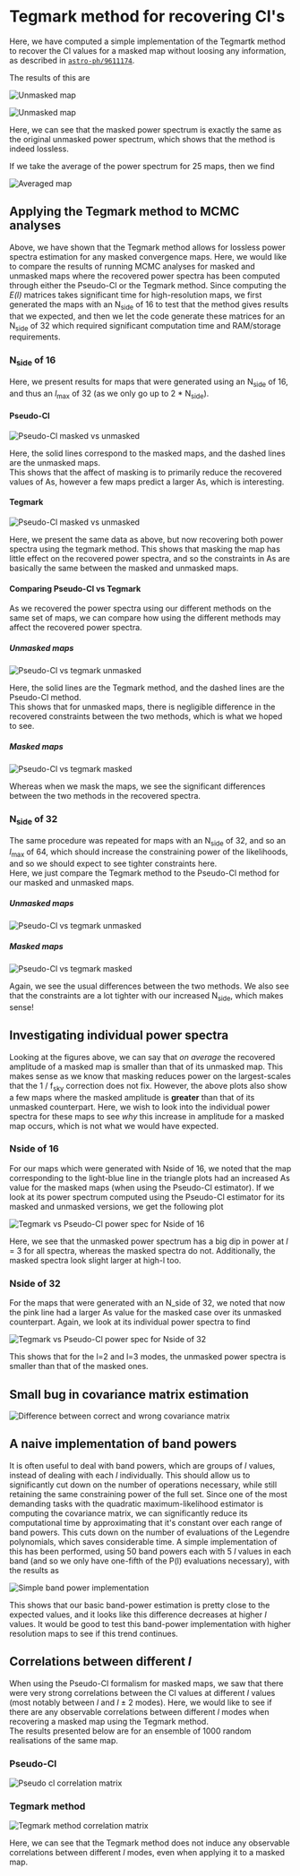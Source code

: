 # Tegmark method for recovering Cl's

Here, we have computed a simple implementation of the Tegmartk method to recover 
the Cl values for a masked map without loosing any information, as described in 
[`astro-ph/9611174`](https://arxiv.org/pdf/astro-ph/9611174.pdf). 

The results of this are

![Unmasked map](figures/Tegmark/TegmarkUnmasked.png)

![Unmasked map](figures/Tegmark/TegmarkMasked.png)

Here, we can see that the masked power spectrum is exactly the same as the original unmasked
power spectrum, which shows that the method is indeed lossless.

If we take the average of the power spectrum for 25 maps, then we find

![Averaged map](figures/Tegmark/MultipleRuns.png)

## Applying the Tegmark method to MCMC analyses

Above, we have shown that the Tegmark method allows for lossless power spectra estimation for any masked
convergence maps. Here, we would like to compare the results of running MCMC analyses for masked and unmasked
maps where the recovered power spectra has been computed through either the Pseudo-Cl or the Tegmark method.
Since computing the _E(l)_ matrices takes significant time for high-resolution maps, we first generated the maps
with an N<sub>side</sub> of 16 to test that the method gives results that we expected, and then we let the code
generate these matrices for an N<sub>side</sub> of 32 which required significant computation time and 
RAM/storage requirements.

### N<sub>side</sub> of 16

Here, we present results for maps that were generated using an N<sub>side</sub> of 16, and thus an 
_l_<sub>max</sub> of 32 (as we only go up to 2 * N<sub>side</sub>).

#### Pseudo-Cl

![Pseudo-Cl masked vs unmasked](figures/Tegmark/MCMC/MvU_Pseudo_Wishart_16.png)

Here, the solid lines correspond to the masked maps, and the dashed lines are the unmasked maps.  
This shows that the affect of masking is to primarily reduce the recovered values of As, however a few maps
predict a larger As, which is interesting.

#### Tegmark

![Pseudo-Cl masked vs unmasked](figures/Tegmark/MCMC/MvU_Tegmark_Wishart_16.png)

Here, we present the same data as above, but now recovering both power spectra using the tegmark method. 
This shows that masking the map has little effect on the recovered power spectra, and so the constraints in As
are basically the same between the masked and unmasked maps.

#### Comparing Pseudo-Cl vs Tegmark

As we recovered the power spectra using our different methods on the same set of maps, we can compare how using
the different methods may affect the recovered power spectra.

##### Unmasked maps

![Pseudo-Cl vs tegmark unmasked](figures/Tegmark/MCMC/TvP_unmasked_Wishart_16.png)

Here, the solid lines are the Tegmark method, and the dashed lines are the Pseudo-Cl method.  
This shows that for unmasked maps, there is negligible difference in the recovered constraints between the 
two methods, which is what we hoped to see.

##### Masked maps

![Pseudo-Cl vs tegmark masked](figures/Tegmark/MCMC/TvP_masked_Wishart_16.png)

Whereas when we mask the maps, we see the significant differences between the two methods in the recovered spectra.

### N<sub>side</sub> of 32

The same procedure was repeated for maps with an N<sub>side</sub> of 32, and so an _l_<sub>max</sub> of 64, which
should increase the constraining power of the likelihoods, and so we should expect to see tighter constraints here.  
Here, we just compare the Tegmark method to the Pseudo-Cl method for our masked and unmasked maps.

##### Unmasked maps

![Pseudo-Cl vs tegmark unmasked](figures/Tegmark/MCMC/TvP_unmasked_Wishart_32.png)

##### Masked maps

![Pseudo-Cl vs tegmark masked](figures/Tegmark/MCMC/TvP_masked_Wishart_32.png)

Again, we see the usual differences between the two methods. We also see that the constraints are a lot tighter
with our increased N<sub>side</sub>, which makes sense!

## Investigating individual power spectra

Looking at the figures above, we can say that *on average* the recovered amplitude of a masked map is smaller
than that of its unmasked map. This makes sense as we know that masking reduces power on the largest-scales that
the 1 / f<sub>sky</sub> correction does not fix. However, the above plots also show a few maps where the masked
amplitude is **greater** than that of its unmasked counterpart. Here, we wish to look into the individual power
spectra for these maps to see *why* this increase in amplitude for a masked map occurs, which is not what we would
have expected.

### Nside of 16

For our maps which were generated with Nside of 16, we noted that the map corresponding to the light-blue line
in the triangle plots had an increased As value for the masked maps (when using the Pseudo-Cl estimator).
If we look at its power spectrum computed using the Pseudo-Cl estimator for its masked and unmasked versions,
we get the following plot

![Tegmark vs Pseudo-Cl power spec for Nside of 16](figures/Tegmark/PowerSpecPlot_16.png)

Here, we see that the unmasked power spectrum has a big dip in power at _l_ = 3 for all spectra, whereas the masked
spectra do not. Additionally, the masked spectra look slight larger at high-l too.

### Nside of 32

For the maps that were generated with an N_side of 32, we noted that now the pink line had a larger As value
for the masked case over its unmasked counterpart. Again, we look at its individual power spectra to find

![Tegmark vs Pseudo-Cl power spec for Nside of 32](figures/Tegmark/PowerSpecPlot_32.png)

This shows that for the l=2 and l=3 modes, the unmasked power spectra is smaller than that of the masked ones.

## Small bug in covariance matrix estimation

![Difference between correct and wrong covariance matrix](figures/Tegmark/WrongCovaraince.png)

## A naive implementation of band powers

It is often useful to deal with band powers, which are groups of _l_ values, instead of dealing with each
_l_ individually. This should allow us to significantly cut down on the number of operations necessary, while
still retaining the same constraining power of the full set. Since one of the most demanding tasks with the
quadratic maximum-likelihood estimator is computing the covariance matrix, we can significantly reduce its
computational time by approximating that it's constant over each range of band powers. This cuts down on the 
number of evaluations of the Legendre polynomials, which saves considerable time. A simple implementation
of this has been performed, using 50 band powers each with 5 _l_ values in each band (and so we only have 
one-fifth of the P(l) evaluations necessary), with the results as

![Simple band power implementation](figures/Tegmark/NaiveBandPowers.png)

This shows that our basic band-power estimation is pretty close to the expected values, and it looks like
this difference decreases at higher _l_ values. It would be good to test this band-power implementation
with higher resolution maps to see if this trend continues. 

## Correlations between different _l_

When using the Pseudo-Cl formalism for masked maps, we saw that there were very strong correlations between the
Cl values at different _l_ values (most notably between _l_ and _l_ ± 2 modes). Here, we would like to see
if there are any observable correlations between different _l_ modes when recovering a masked map using the 
Tegmark method.  
The results presented below are for an ensemble of 1000 random realisations of the same map.

### Pseudo-Cl

![Pseudo cl correlation matrix](figures/Tegmark/CorrelationsPseudoCl.png)

### Tegmark method

![Tegmark method correlation matrix](figures/Tegmark/CorrelationsTegmark.png)

Here, we can see that the Tegmark method does not induce any observable correlations between different _l_
modes, even when applying it to a masked map.
